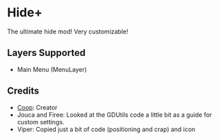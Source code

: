 # Hide+

The ultimate hide mod!
Very customizable!

## Layers Supported
* Main Menu (MenuLayer)


## Credits
* [Coop](user:21207551): Creator
* Jouca and Firee: Looked at the GDUtils code a little bit as a guide for custom settings.
* Viper: Copied just a bit of code (positioning and crap) and icon